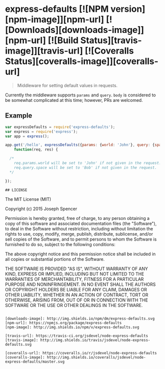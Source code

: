 # express-defaults [![NPM version][npm-image]][npm-url] [![Downloads][downloads-image]][npm-url] [![Build Status][travis-image]][travis-url] [![Coveralls Status][coveralls-image]][coveralls-url]
> Middleware for setting default values in requests.

Currently the middleware supports `params` and `query`.  `body` is considered to be somewhat complicated
at this time; however, PRs are welcomed.

## Example
```javascript
var expressDefaults = require('express-defaults');
var express = require('express');
var app = express();

app.get('/hello', expressDefaults({params: {world: 'John'}, query: {space: 'Bob'}}),
    function(req, res) {

  /*
    req.params.world will be set to 'John' if not given in the request.
    req.query.space will be set to 'Bob' if not given in the request.
  */

});

## LICENSE
``````
The MIT License (MIT)

Copyright (c) 2015 Joseph Spencer

Permission is hereby granted, free of charge, to any person obtaining a copy
of this software and associated documentation files (the "Software"), to deal
in the Software without restriction, including without limitation the rights
to use, copy, modify, merge, publish, distribute, sublicense, and/or sell
copies of the Software, and to permit persons to whom the Software is
furnished to do so, subject to the following conditions:

The above copyright notice and this permission notice shall be included in
all copies or substantial portions of the Software.

THE SOFTWARE IS PROVIDED "AS IS", WITHOUT WARRANTY OF ANY KIND, EXPRESS OR
IMPLIED, INCLUDING BUT NOT LIMITED TO THE WARRANTIES OF MERCHANTABILITY,
FITNESS FOR A PARTICULAR PURPOSE AND NONINFRINGEMENT. IN NO EVENT SHALL THE
AUTHORS OR COPYRIGHT HOLDERS BE LIABLE FOR ANY CLAIM, DAMAGES OR OTHER
LIABILITY, WHETHER IN AN ACTION OF CONTRACT, TORT OR OTHERWISE, ARISING FROM,
OUT OF OR IN CONNECTION WITH THE SOFTWARE OR THE USE OR OTHER DEALINGS IN
THE SOFTWARE.
``````

[downloads-image]: http://img.shields.io/npm/dm/express-defaults.svg
[npm-url]: https://npmjs.org/package/express-defaults
[npm-image]: http://img.shields.io/npm/v/express-defaults.svg

[travis-url]: https://travis-ci.org/jsdevel/node-express-defaults
[travis-image]: http://img.shields.io/travis/jsdevel/node-express-defaults.svg

[coveralls-url]: https://coveralls.io/r/jsdevel/node-express-defaults
[coveralls-image]: http://img.shields.io/coveralls/jsdevel/node-express-defaults/master.svg
